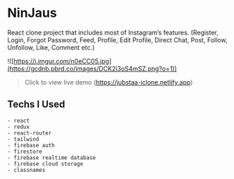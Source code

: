 # NinJaus

  React clone project that includes most of Instagram’s features. (Register, Login, Forgot Password, Feed, Profile, Edit Profile, Direct Chat, Post, Follow, Unfollow, Like, Comment etc.)

!([https://i.imgur.com/n0eCC05.jpg](https://gcdnb.pbrd.co/images/DCK2i3oS4mSZ.png?o=1))

> Click to view live demo
> (https://jubstaa-iclone.netlify.app)

## Techs I Used

    - react
    - redux
    - react-router
    - tailwind
    - firebase auth
    - firestore
    - firebase realtime database
    - firebase cloud storage
    - classnames
